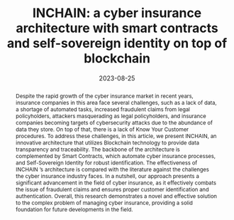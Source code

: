 ---
title: "INCHAIN: a cyber insurance architecture with smart contracts and self-sovereign identity on top of blockchain"
abstract: "Despite the rapid growth of the cyber insurance market in recent years, insurance companies in this area face several challenges, such as a lack of data, a shortage of automated tasks, increased fraudulent claims from legal policyholders, attackers masquerading as legal policyholders, and insurance companies becoming targets of cybersecurity attacks due to the abundance of data they store. On top of that, there is a lack of Know Your Customer procedures. To address these challenges, in this article, we present INCHAIN, an innovative architecture that utilizes Blockchain technology to provide data transparency and traceability. The backbone of the architecture is complemented by Smart Contracts, which automate cyber insurance processes, and Self-Sovereign Identity for robust identification. The effectiveness of INCHAIN ’s architecture is compared with the literature against the challenges the cyber insurance industry faces. In a nutshell, our approach presents a significant advancement in the field of cyber insurance, as it effectively combats the issue of fraudulent claims and ensures proper customer identification and authentication. Overall, this research demonstrates a novel and effective solution to the complex problem of managing cyber insurance, providing a solid foundation for future developments in the field."
collection: publications
permalink: /publication/farao2023inchain
date: 2023-08-25
venue: 'International Journal of Information Security'
paperurl: '/files/pdf/papers/farao2023inchain.pdf'
link: 'https://link.springer.com/article/10.1007/s10207-023-00741-8#:~:text=The%20backbone%20of%20the%20architecture,the%20cyber%20insurance%20industry%20faces.'
citation: 'Aristeidis Farao, Georgios Paparis, Sakshyam Panda, Emmanouil Panaousis, Apostolis Zarras, Christos Xenakis (2023). 
	&quot;INCHAIN: a cyber insurance architecture with smart contracts and self-sovereign identity on top of blockchain.&quot; 
	<i>International Journal of Information Security</i>, 13, 15. <br>'
	# <span style="color:#2979ab;">(JCR 2021: 1.988, CiteScore: 4.5)</span>
---